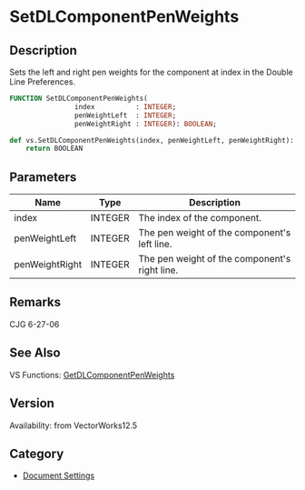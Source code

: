 # SetDLComponentPenWeights

## Description
Sets the left and right pen weights for the component at index in the Double Line Preferences.

```pascal
FUNCTION SetDLComponentPenWeights(
				index          : INTEGER;
				penWeightLeft  : INTEGER;
				penWeightRight : INTEGER): BOOLEAN;
```

```python
def vs.SetDLComponentPenWeights(index, penWeightLeft, penWeightRight):
    return BOOLEAN
```

## Parameters
|Name|Type|Description|
|---|---|---|
|index|INTEGER|The index of the component.|
|penWeightLeft|INTEGER|The pen weight of the component's left line.|
|penWeightRight|INTEGER|The pen weight of the component's right line.|

## Remarks
CJG 6-27-06

## See Also
VS Functions:
[GetDLComponentPenWeights](GetDLComponentPenWeights.md)

## Version
Availability: from VectorWorks12.5

## Category
* [Document Settings](../Categories/Document%20Settings.md)
